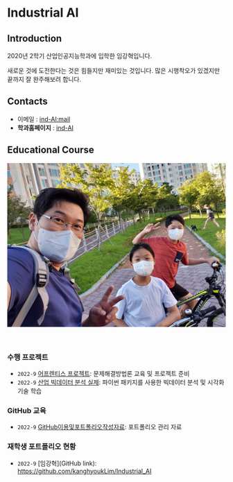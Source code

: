 # **Industrial AI** 

## Introduction

2020년 2학기 산업인공지능학과에 입학한 임강혁입니다. 

새로운 것에 도전한다는 것은 힘들지만 재미있는 것입니다. 
많은 시행착오가 있겠지만 끝까지 잘 완주해보려 합니다. 

## Contacts

- 이메일 : [ind-AI:mail](mailto:i-space2014@daum.net)
- **학과홈페이지** : [ind-AI](https://github.com/industrial-AI)

## Educational Course

<p align="center">
  
<img src="./Images/our.jpg"   >

</p>
</br>

### 수행 프로젝트

- `2022-9` [어프렌티스 프로젝트](https://github.com/Bessesian/industrial-AI/tree/master/projects/어프렌티스-프로젝트): 문제해결방법론 교육 및 프로젝트 준비
- `2022-9` [산업 빅데이터 분석 실제](https://github.com/Bessesian/industrial-AI/tree/master/projects/산업-빅데이터분석-실제): 파이썬 패키지를 사용한 빅데이터 분석 및 시각화 기술 학습

### GitHub 교육

- `2022-9` [GitHub이용및포트폴리오작성자료](https://github.com/Bessesian/industrial-AI/tree/master/Education): 포트폴리오 관리 자료

### 재학생 포트폴리오 현황

- `2022-9` [임강혁](GitHub link): https://github.com/kanghyoukLim/Industrial_AI
